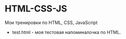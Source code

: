 # HTML-CSS-JS
Мои тренировки по HTML, CSS, JavaScript

- test.html - моя тестовая напоминалочка по HTML.
